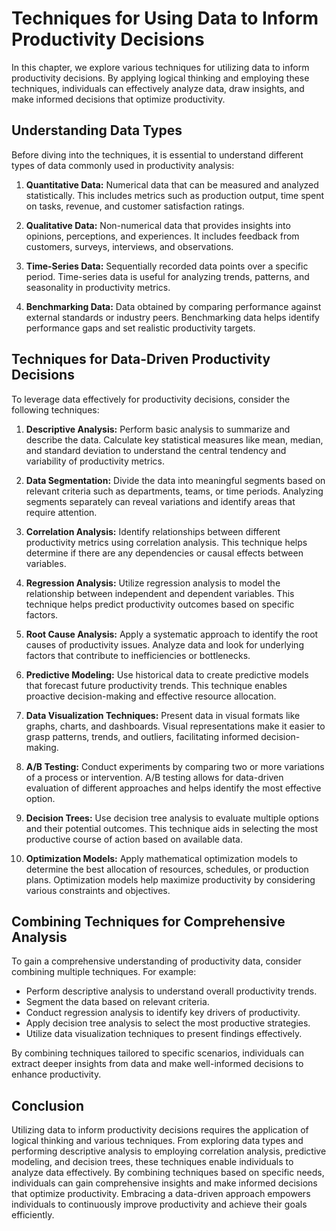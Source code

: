 Techniques for Using Data to Inform Productivity Decisions
=====================================================================

In this chapter, we explore various techniques for utilizing data to inform productivity decisions. By applying logical thinking and employing these techniques, individuals can effectively analyze data, draw insights, and make informed decisions that optimize productivity.

**Understanding Data Types**
----------------------------

Before diving into the techniques, it is essential to understand different types of data commonly used in productivity analysis:

1. **Quantitative Data:** Numerical data that can be measured and analyzed statistically. This includes metrics such as production output, time spent on tasks, revenue, and customer satisfaction ratings.

2. **Qualitative Data:** Non-numerical data that provides insights into opinions, perceptions, and experiences. It includes feedback from customers, surveys, interviews, and observations.

3. **Time-Series Data:** Sequentially recorded data points over a specific period. Time-series data is useful for analyzing trends, patterns, and seasonality in productivity metrics.

4. **Benchmarking Data:** Data obtained by comparing performance against external standards or industry peers. Benchmarking data helps identify performance gaps and set realistic productivity targets.

**Techniques for Data-Driven Productivity Decisions**
-----------------------------------------------------

To leverage data effectively for productivity decisions, consider the following techniques:

1. **Descriptive Analysis:** Perform basic analysis to summarize and describe the data. Calculate key statistical measures like mean, median, and standard deviation to understand the central tendency and variability of productivity metrics.

2. **Data Segmentation:** Divide the data into meaningful segments based on relevant criteria such as departments, teams, or time periods. Analyzing segments separately can reveal variations and identify areas that require attention.

3. **Correlation Analysis:** Identify relationships between different productivity metrics using correlation analysis. This technique helps determine if there are any dependencies or causal effects between variables.

4. **Regression Analysis:** Utilize regression analysis to model the relationship between independent and dependent variables. This technique helps predict productivity outcomes based on specific factors.

5. **Root Cause Analysis:** Apply a systematic approach to identify the root causes of productivity issues. Analyze data and look for underlying factors that contribute to inefficiencies or bottlenecks.

6. **Predictive Modeling:** Use historical data to create predictive models that forecast future productivity trends. This technique enables proactive decision-making and effective resource allocation.

7. **Data Visualization Techniques:** Present data in visual formats like graphs, charts, and dashboards. Visual representations make it easier to grasp patterns, trends, and outliers, facilitating informed decision-making.

8. **A/B Testing:** Conduct experiments by comparing two or more variations of a process or intervention. A/B testing allows for data-driven evaluation of different approaches and helps identify the most effective option.

9. **Decision Trees:** Use decision tree analysis to evaluate multiple options and their potential outcomes. This technique aids in selecting the most productive course of action based on available data.

10. **Optimization Models:** Apply mathematical optimization models to determine the best allocation of resources, schedules, or production plans. Optimization models help maximize productivity by considering various constraints and objectives.

**Combining Techniques for Comprehensive Analysis**
---------------------------------------------------

To gain a comprehensive understanding of productivity data, consider combining multiple techniques. For example:

* Perform descriptive analysis to understand overall productivity trends.
* Segment the data based on relevant criteria.
* Conduct regression analysis to identify key drivers of productivity.
* Apply decision tree analysis to select the most productive strategies.
* Utilize data visualization techniques to present findings effectively.

By combining techniques tailored to specific scenarios, individuals can extract deeper insights from data and make well-informed decisions to enhance productivity.

Conclusion
----------

Utilizing data to inform productivity decisions requires the application of logical thinking and various techniques. From exploring data types and performing descriptive analysis to employing correlation analysis, predictive modeling, and decision trees, these techniques enable individuals to analyze data effectively. By combining techniques based on specific needs, individuals can gain comprehensive insights and make informed decisions that optimize productivity. Embracing a data-driven approach empowers individuals to continuously improve productivity and achieve their goals efficiently.
